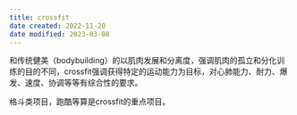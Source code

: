 ```yaml
---
title: crossfit
date created: 2022-11-20
date modified: 2023-03-08
---
```


和传统健美（bodybuilding）的以肌肉发展和分离度，强调肌肉的孤立和分化训练的目的不同，crossfit强调获得特定的运动能力为目标，对心肺能力、耐力、爆发、速度、协调等等有综合性的要求。

格斗类项目，跑酷等算是crossfit的重点项目。
